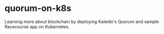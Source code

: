 # quorum-on-k8s
Learning more about blockchain by deploying Kaleido's Quorum and sample Racecourse app on Kubernetes.
